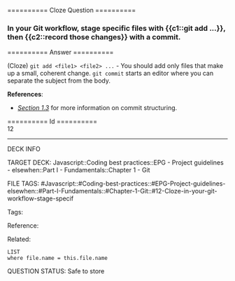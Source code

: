 ========== Cloze Question ==========

###  In your Git workflow, stage specific files with {{c1::git add <file1> <file2> ...}}, then {{c2::record those changes}} with a commit.  

========== Answer ==========  

(Cloze) `git add <file1> <file2> ...` - You should add only files that make up a small, coherent change. `git commit` starts an editor where you can separate the subject from the body.

**References**:

-   _[Section 1.3](https://github.com/elsewhencode/project-guidelines#13-writing-good-commit-messages)_ for more information on commit structuring.

========== Id ==========  
12

---

DECK INFO

TARGET DECK: Javascript::Coding best practices::EPG - Project guidelines - elsewhen::Part I - Fundamentals::Chapter 1 - Git

FILE TAGS: #Javascript::#Coding-best-practices::#EPG-Project-guidelines-elsewhen::#Part-I-Fundamentals::#Chapter-1-Git::#12-Cloze-in-your-git-workflow-stage-specif

Tags:

Reference:

Related:

```dataview
LIST
where file.name = this.file.name
```

QUESTION STATUS: Safe to store
